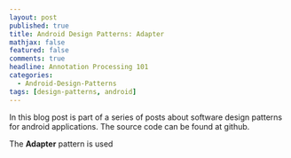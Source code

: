 ```yaml
---
layout: post
published: true
title: Android Design Patterns: Adapter
mathjax: false
featured: false
comments: true
headline: Annotation Processing 101
categories:
  - Android-Design-Patterns
tags: [design-patterns, android]
---
```


In this blog post is part of a series of posts about software design patterns for android applications. The source code can be found at github.

The **Adapter** pattern is used 
